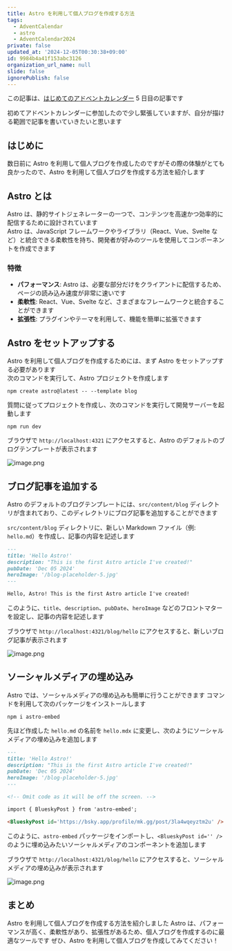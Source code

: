 ```yaml
---
title: Astro を利用して個人ブログを作成する方法
tags:
  - AdventCalendar
  - astro
  - AdventCalendar2024
private: false
updated_at: '2024-12-05T00:30:38+09:00'
id: 9984b4a41f153abc3126
organization_url_name: null
slide: false
ignorePublish: false
---
```

この記事は、[はじめてのアドベントカレンダー](https://qiita.com/advent-calendar/2024/first-time) 5 日目の記事です

初めてアドベントカレンダーに参加したので少し緊張していますが、自分が描ける範囲で記事を書いていきたいと思います

## はじめに

数日前に Astro を利用して個人ブログを作成したのですがその際の体験がとても良かったので、Astro を利用して個人ブログを作成する方法を紹介します

## Astro とは

Astro は、静的サイトジェネレーターの一つで、コンテンツを高速かつ効率的に配信するために設計されています  
Astro は、JavaScript フレームワークやライブラリ（React、Vue、Svelte など）と統合できる柔軟性を持ち、開発者が好みのツールを使用してコンポーネントを作成できます

### 特徴

- **パフォーマンス**: Astro は、必要な部分だけをクライアントに配信するため、ページの読み込み速度が非常に速いです
- **柔軟性**: React、Vue、Svelte など、さまざまなフレームワークと統合することができます
- **拡張性**: プラグインやテーマを利用して、機能を簡単に拡張できます

## Astro をセットアップする

Astro を利用して個人ブログを作成するためには、まず Astro をセットアップする必要があります  
次のコマンドを実行して、Astro プロジェクトを作成します

```shell
npm create astro@latest -- --template blog
```

質問に従ってプロジェクトを作成し、次のコマンドを実行して開発サーバーを起動します

```shell
npm run dev
```

ブラウザで `http://localhost:4321` にアクセスすると、Astro のデフォルトのブログテンプレートが表示されます

![image.png](https://qiita-image-store.s3.ap-northeast-1.amazonaws.com/0/3480180/bca8016c-cb0b-a8c8-3345-e842b11018e8.png)

## ブログ記事を追加する

Astro のデフォルトのブログテンプレートには、`src/content/blog` ディレクトリが含まれており、このディレクトリにブログ記事を追加することができます

`src/content/blog` ディレクトリに、新しい Markdown ファイル（例: `hello.md`）を作成し、記事の内容を記述します

```markdown
---
title: 'Hello Astro!'
description: "This is the first Astro article I've created!"
pubDate: 'Dec 05 2024'
heroImage: '/blog-placeholder-5.jpg'
---

Hello, Astro! This is the first Astro article I've created!
```

このように、`title`、`description`、`pubDate`、`heroImage` などのフロントマターを設定し、記事の内容を記述します

ブラウザで `http://localhost:4321/blog/hello` にアクセスすると、新しいブログ記事が表示されます

![image.png](https://qiita-image-store.s3.ap-northeast-1.amazonaws.com/0/3480180/b2a7cb6e-52f6-4d3f-11d8-b2baf71f6ddf.png)

## ソーシャルメディアの埋め込み

Astro では、ソーシャルメディアの埋め込みも簡単に行うことができます
コマンドを利用して次のパッケージをインストールします

```shell
npm i astro-embed
```

先ほど作成した `hello.md` の名前を `hello.mdx` に変更し、次のようにソーシャルメディアの埋め込みを追加します

```markdown
---
title: 'Hello Astro!'
description: "This is the first Astro article I've created!"
pubDate: 'Dec 05 2024'
heroImage: '/blog-placeholder-5.jpg'
---

<!-- Omit code as it will be off the screen. -->

import { BlueskyPost } from 'astro-embed';

<BlueskyPost id='https://bsky.app/profile/mk.gg/post/3la4wqeyztm2u' />
```

このように、`astro-embed` パッケージをインポートし、`<BlueskyPost id='' />` のように埋め込みたいソーシャルメディアのコンポーネントを追加します

ブラウザで `http://localhost:4321/blog/hello` にアクセスすると、ソーシャルメディアの埋め込みが表示されます

![image.png](https://qiita-image-store.s3.ap-northeast-1.amazonaws.com/0/3480180/9948669c-7b12-7a99-be91-aab0b689c5cc.png)

## まとめ

Astro を利用して個人ブログを作成する方法を紹介しました
Astro は、パフォーマンスが高く、柔軟性があり、拡張性があるため、個人ブログを作成するのに最適なツールです
ぜひ、Astro を利用して個人ブログを作成してみてください！

